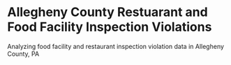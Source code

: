 # Allegheny County Restuarant and Food Facility Inspection Violations
Analyzing food facility and restaurant inspection violation data in Allegheny County, PA
